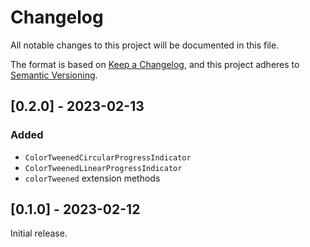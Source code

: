 # Changelog

All notable changes to this project will be documented in this file.

The format is based on [Keep a Changelog],
and this project adheres to [Semantic Versioning].

## [0.2.0] - 2023-02-13

### Added

- `ColorTweenedCircularProgressIndicator`
- `ColorTweenedLinearProgressIndicator`
- `colorTweened` extension methods

## [0.1.0] - 2023-02-12

Initial release.

<!-- Links -->
[keep a changelog]: https://keepachangelog.com/en/1.0.0/
[semantic versioning]: https://semver.org/spec/v2.0.0.html
